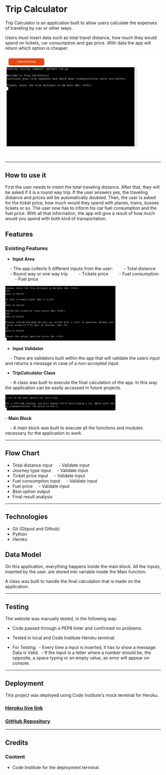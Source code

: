 # __Trip Calculator__

Trip Calculator is an application built to allow users calculate the expenses of traveling by car or other ways.

Users must insert data such as total travel distance, how much they would spend on tickets, car consumption and gas price. With data the app will return which option is cheaper.

![Desktop View](images/main.png)

----

## __How to use it__

First the user needs to insert the total traveling distance. After that, they will be asked if it is a round way trip. If the user answers yes, the traveling distance and prices will be automatically doubled. Then, the user is asked for the ticket price, how much would they spend with planes, trains, busses tickets or so. The user now has to inform his car fuel consumption and the fuel price. With all that information, the app will give a result of how much would you spend with both kind of transportation.

## __Features__

### __Existing Features__

- __Input Area__

    - The app collects 5 different inputs from the user:
        - Total distance
        - Round way or one way trip
        - Tickets price
        - Fuel consumption
        - Fuel price 

![Input Area](images/input.png)

- __Input Validator__

    - There are validators built within the app that will validate the users input and returns a message in case of a non-accepted input. 
    

- __TripCalculator Class__

    - A class was built to execute the final calculation of the app. In this way the application can be easily accessed in future projects. 

![Final Result](images/result.png)

- __Main Block__

    - A main block was built to execute all the functions and modules necessary for the application to work.

----

## __Flow Chart__

- Total distance input
    - Validate input
- Journey type input
    - Validate input
- Ticket price input
    - Validate input
- Fuel consumption input
    - Validate input
- Fuel price
    - Validate input
- Best option output
- Final result analysis

----

## __Technologies__
- Git (Gitpod and Github)
- Python
- Heroku

## __Data Model__

On this application, everything happens inside the main block. All the inputs, inserted by the user. are stored into variable inside the Main function.

A class was built to handle the final calculation that is made on the application.

----

## __Testing__

The website was manually tested, in the following way:
- Code passed through a PEP8 linter and confirmed no problems
- Tested in local and Code Institute Heroku terminal.

- For Testing:
 - Every time a input is inserted, it has to show a message: Data is Valid.
 - If the input is a letter where a number should be, the opposite, a space typing or an empty value, an error will appear on console.
----

## __Deployment__

This project was deployed using Code Institute's mock terminal for Heroku.

### [Heroku live link](https://journey-calculator.herokuapp.com/)

### [GitHub Repository](https://github.com/Vepp1/trip-calculator)
----

## __Credits__

### __Content__ 

- Code Institute for the deployment terminal.
